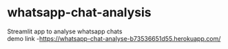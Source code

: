 # whatsapp-chat-analysis
Streamlit app to analyse whatsapp chats 
<br>
demo link -https://whatsapp-chat-analyse-b73536651d55.herokuapp.com/
